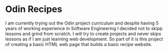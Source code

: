 # Odin Recipes

I am currently trying out the Odin project curriculum and despite having 5 years of working experience in Software Engineering I decided not to skipp lessons and grind from scratch. I will try to create projects and never skips lessons as if I am just learning web development. So part of it is this project of creating a basic HTML web page that builds a basic recipe website.